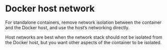 # Docker host network

For standalone containers, remove network isolation between the container and the Docker host, and use the host’s networking directly.

Host networks are best when the network stack should not be isolated from the Docker host, but you want other aspects of the container to be isolated.

